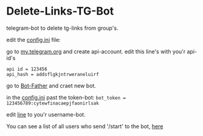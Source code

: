 # Delete-Links-TG-Bot
telegram-bot to delete tg-links from group's.

edit the [config.ini](https://github.com/M100achuz2/Delete-Links-TG-Bot/blob/main/bot/config_bot/config.ini) file:

go to [my.telegram.org](https://my.telegram.org) and create api-account.
edit this line's with you'r api-id's
```
api id = 123456
api_hash = addsflgkjntrweraneluirf
```
go to [Bot-Father](https://t.me/BotFather) and craet new bot.

in the [config.ini](https://github.com/M100achuz2/Delete-Links-TG-Bot/blob/main/bot/config_bot/config.ini) past the token-bot:
```bot_token = 123456789:cytewfinacaepjfaonirlsak```

edit [line](https://github.com/M100achuz2/Delete-Links-TG-Bot/blob/8c37f680177ed71caa2b7c63b0edaf263ddb4281/bot/private.py#L9) to you'r username-bot.

You can see a list of all users who send '/start' to the bot, [here](https://github.com/M100achuz2/Delete-Links-TG-Bot/blob/main/bot/json_bot/users.json)

